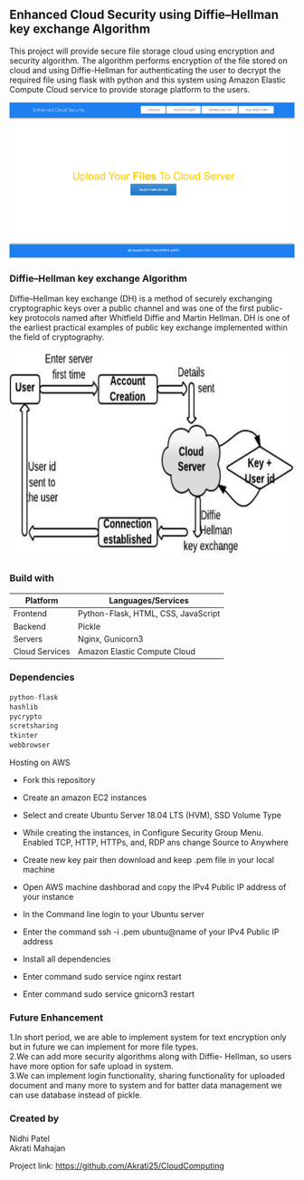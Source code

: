 ## Enhanced Cloud Security using Diffie–Hellman key exchange Algorithm

This project will provide secure file storage cloud using encryption and security algorithm. The algorithm performs encryption of the file stored on cloud and using Diffie-Hellman for authenticating the user to decrypt the required file using flask with python and this system using Amazon Elastic Compute Cloud service to provide storage platform to the users.

![Home page](images/home_page.png)

### Diffie–Hellman key exchange Algorithm

Diffie–Hellman key exchange (DH) is a method of securely exchanging cryptographic keys over a public channel and was one of the first public-key protocols named after Whitfield Diffie and Martin Hellman. DH is one of the earliest practical examples of public key exchange implemented within the field of cryptography.

![Architecture Model](images/Architectural-Model.png)

### Build with

| Platform      | 			Languages/Services 					  |
| ----------- 	|	 --------------------------------- 			  |
| Frontend      | 		Python-Flask, HTML, CSS, JavaScript       |
| Backend   	| 					Pickle        				  |
| Servers   	| 				Nginx, Gunicorn3        		  |
|Cloud Services | 			Amazon Elastic Compute Cloud          |


### Dependencies

```javascript
python-flask
hashlib
pycrypto
scretsharing
tkinter
webbrowser
```

Hosting on AWS

- Fork this repository
- Create an amazon EC2 instances
- Select and create Ubuntu Server 18.04 LTS (HVM), SSD Volume Type
- While creating the instances, in Configure Security Group Menu. Enabled TCP, HTTP, HTTPs, and, RDP ans change Source to Anywhere
- Create new key pair then download and keep .pem file in your local machine
- Open AWS machine dashborad and copy the IPv4 Public IP address of your instance


- In the Command line login to your Ubuntu server
- Enter the command ssh -i <keypair>.pem ubuntu@name of your IPv4 Public IP address
- Install all dependencies
- Enter command sudo service nginx restart
- Enter command sudo service gnicorn3 restart


### Future Enhancement 

1.In short period, we are able to implement system for text encryption only but in future we can implement for more file types.</br>
2.We can add more security algorithms along with Diffie- Hellman, so users have more option for safe upload in system.</br>
3.We can implement login functionality, sharing functionality for uploaded document and many more to system and for batter data management we can use database instead of pickle.

### Created by

Nidhi Patel</br>
Akrati Mahajan

Project link: https://github.com/Akrati25/CloudComputing





